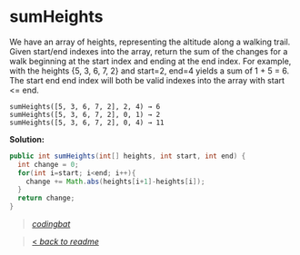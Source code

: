 # sumHeights

We have an array of heights, representing the altitude along a walking trail. Given start/end indexes into the array, return the sum of the changes for a walk beginning at the start index and ending at the end index. For example, with the heights {5, 3, 6, 7, 2} and start=2, end=4 yields a sum of 1 + 5 = 6. The start end end index will both be valid indexes into the array with start <= end.

```
sumHeights([5, 3, 6, 7, 2], 2, 4) → 6
sumHeights([5, 3, 6, 7, 2], 0, 1) → 2
sumHeights([5, 3, 6, 7, 2], 0, 4) → 11
```

**Solution:**

```java
public int sumHeights(int[] heights, int start, int end) {
  int change = 0;
  for(int i=start; i<end; i++){
    change += Math.abs(heights[i+1]-heights[i]);
  }
  return change;
}
```

> _[codingbat](https://codingbat.com/prob/p148138)_

> [< _back to readme_](FINDREPLACEREADME)